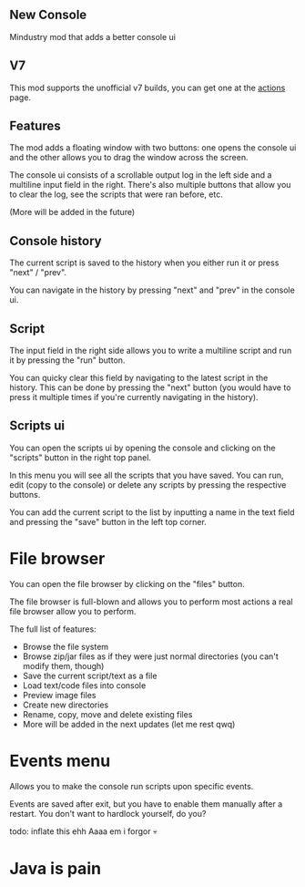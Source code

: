 ## New Console
Mindustry mod that adds a better console ui

## V7
This mod supports the unofficial v7 builds, you can get one at the [actions](https://github.com/mnemotechnician/new-console/actions) page.

## Features
The mod adds a floating window with two buttons: one opens the console ui and the other allows you to drag the window across the screen.

The console ui consists of a scrollable output log in the left side and a multiline input field in the right.
There's also multiple buttons that allow you to clear the log,
see the scripts that were ran before, etc.

(More will be added in the future)

## Console history
The current script is saved to the history when you either run it or
press "next" / "prev".

You can navigate in the history by pressing "next" and "prev" in the console ui.

## Script
The input field in the right side allows you to write a multiline script
and run it by pressing the "run" button.

You can quicky clear this field by navigating to the latest script in the history.
This can be done by pressing the "next" button (you would have to press it multiple times
if you're currently navigating in the history).

## Scripts ui
You can open the scripts ui by opening the console and clicking on the "scripts" button in the right top panel.

In this menu you will see all the scripts that you have saved.
You can run, edit (copy to the console) or delete any scripts by pressing the respective buttons.

You can add the current script to the list by inputting a
name in the text field and pressing the "save" button in the left top corner.

# File browser
You can open the file browser by clicking on the "files" button.

The file browser is full-blown and allows you to perform most actions a real file browser allow you to perform.

The full list of features:
* Browse the file system
* Browse zip/jar files as if they were just normal directories (you can't modify them, though)
* Save the current script/text as a file
* Load text/code files into console
* Preview image files
* Create new directories
* Rename, copy, move and delete existing files
* More will be added in the next updates (let me rest qwq)

# Events menu
Allows you to make the console run scripts upon specific events.

Events are saved after exit, but you have to enable them manually after a restart. You don't want to hardlock yourself, do you?

todo: inflate this ehh Aaaa em i forgor 💀

#
# Java is pain
